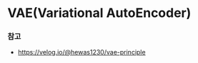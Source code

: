 # VAE(Variational AutoEncoder)
### 참고
- https://velog.io/@hewas1230/vae-principle
### <br/><br/><br/>
